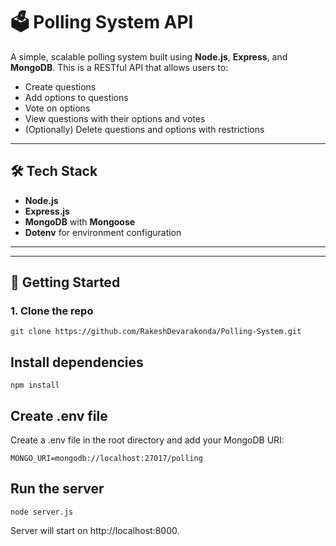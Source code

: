 # 🗳️ Polling System API

A simple, scalable polling system built using **Node.js**, **Express**, and **MongoDB**. This is a RESTful API that allows users to:

- Create questions
- Add options to questions
- Vote on options
- View questions with their options and votes
- (Optionally) Delete questions and options with restrictions

---

## 🛠 Tech Stack

- **Node.js**
- **Express.js**
- **MongoDB** with **Mongoose**
- **Dotenv** for environment configuration

---






---

## 🚀 Getting Started

### 1. Clone the repo

```
git clone https://github.com/RakeshDevarakonda/Polling-System.git

```


## Install dependencies
```
npm install

```
## Create .env file
Create a .env file in the root directory and add your MongoDB URI:
```
MONGO_URI=mongodb://localhost:27017/polling
```
## Run the server
```
node server.js
```
Server will start on http://localhost:8000.
